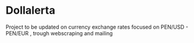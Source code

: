# Dollalerta
Project to be updated on currency exchange rates focused on PEN/USD - PEN/EUR , trough webscraping and mailing
